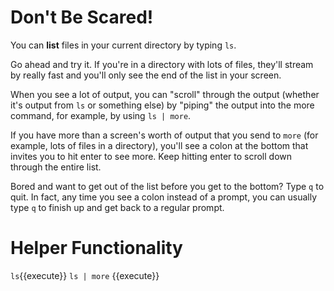 # Don't Be Scared!

You can **list** files in your current directory by typing `ls`.

Go ahead and try it. If you're in a directory with lots of files, they'll stream by really fast and you'll only see the end of the list in your screen.

When you see a lot of output, you can "scroll" through the output (whether it's output from `ls` or something else) by "piping" the output into the more command, for example, by using `ls | more`.

If you have more than a screen's worth of output that you send to `more` (for example, lots of files in a directory), you'll see a colon at the bottom that invites you to hit enter to see more. Keep hitting enter to scroll down through the entire list.

Bored and want to get out of the list before you get to the bottom? Type `q` to quit. In fact, any time you see a colon instead of a prompt, you can usually type `q` to finish up and get back to a regular prompt.

# Helper Functionality

`ls`{{execute}}
`ls | more` {{execute}}
